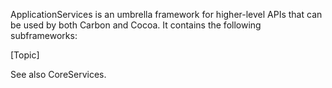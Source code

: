 

ApplicationServices is an umbrella framework for higher-level APIs that can be used by both Carbon and Cocoa. It contains the following subframeworks:

[Topic]

See also CoreServices.
